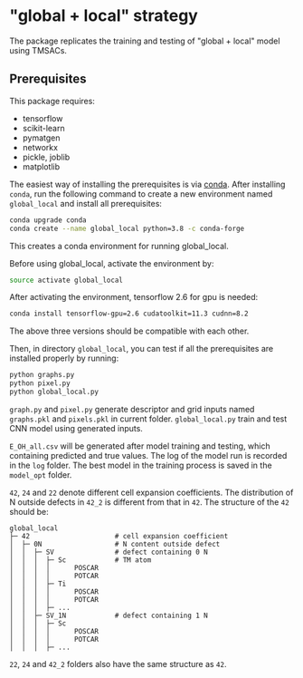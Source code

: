 # "global + local" strategy
 
The package replicates the training and testing of "global + local" model using TMSACs.

##  Prerequisites

This package requires:

- tensorflow
- scikit-learn
- pymatgen
- networkx
- pickle, joblib
- matplotlib

The easiest way of installing the prerequisites is via [conda](https://www.anaconda.com). 
After installing `conda`, run the following command to create a new environment named `global_local` 
and install all prerequisites:

```bash
conda upgrade conda
conda create --name global_local python=3.8 -c conda-forge
```

This creates a conda environment for running global_local. 

Before using global_local, activate the environment by:

```bash
source activate global_local
```

After activating the environment, tensorflow 2.6 for gpu is needed:

```bash
conda install tensorflow-gpu=2.6 cudatoolkit=11.3 cudnn=8.2
```

The above three versions should be compatible with each other.

Then, in directory `global_local`, you can test if all the prerequisites are installed properly by running:

```bash
python graphs.py
python pixel.py
python global_local.py
```

`graph.py` and `pixel.py` generate descriptor and grid inputs named `graphs.pkl` and `pixels.pkl` in current folder. 
`global_local.py` train and test CNN model using generated inputs.

`E_OH_all.csv` will be generated after model training and testing, which containing predicted and true values.
The log of the model run is recorded in the `log` folder. 
The best model in the training process is saved in the `model_opt` folder. 

`42`, `24` and `22` denote different cell expansion coefficients. 
The distribution of N outside defects in `42_2` is different from that in `42`. 
The structure of the `42` should be:

```
global_local
├─ 42                     # cell expansion coefficient
│  ├─ 0N                  # N content outside defect
│  │  ├─ SV               # defect containing 0 N
│  │  │  ├─ Sc            # TM atom
│  │  │  │      POSCAR
│  │  │  │      POTCAR
│  │  │  ├─ Ti
│  │  │  │      POSCAR
│  │  │  │      POTCAR
│  │  │  ├─ ...
│  │  ├─ SV_1N            # defect containing 1 N
│  │  │  ├─ Sc
│  │  │  │      POSCAR
│  │  │  │      POTCAR
│  │  │  ├─ ...
```

`22`, `24` and `42_2` folders also have the same structure as `42`.
